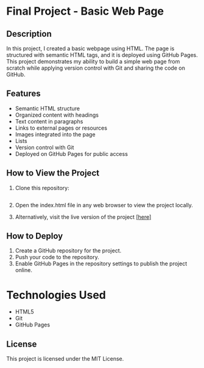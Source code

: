 # Final Project - Basic Web Page

## Description
In this project, I created a basic webpage using HTML. The page is structured with semantic HTML tags, and it is deployed using GitHub Pages. This project demonstrates my ability to build a simple web page from scratch while applying version control with Git and sharing the code on GitHub.

## Features
- Semantic HTML structure 
- Organized content with headings 
- Text content in paragraphs 
- Links to external pages or resources
- Images integrated into the page
- Lists
- Version control with Git
- Deployed on GitHub Pages for public access

## How to View the Project
1. Clone this repository: 
```bash git clone https://github.com/AlduinoCalderon/Portfolio.git
```
2. Open the index.html file in any web browser to view the project locally.

3. Alternatively, visit the live version of the project [\[here\]](https://alduinocalderon.github.io/Portfolio/)

## How to Deploy
1. Create a GitHub repository for the project.
2. Push your code to the repository.
3. Enable GitHub Pages in the repository settings to publish the project online.

# Technologies Used
- HTML5
- Git
- GitHub Pages
## License
This project is licensed under the MIT License.